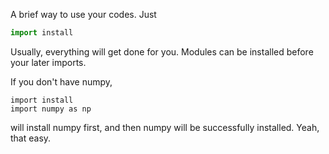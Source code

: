A brief way to use your codes. Just
```python
import install
```
Usually, everything will get done for you. Modules can be installed before your later imports.

If you don't have numpy,
```
import install
import numpy as np
```
will install numpy first, and then numpy will be successfully installed. Yeah, that easy.

